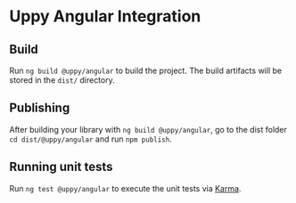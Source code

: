 # Uppy Angular Integration

## Build

Run `ng build @uppy/angular` to build the project. The build artifacts will be stored in the `dist/` directory.

## Publishing

After building your library with `ng build @uppy/angular`, go to the dist folder `cd dist/@uppy/angular` and run `npm publish`.

## Running unit tests

Run `ng test @uppy/angular` to execute the unit tests via [Karma](https://karma-runner.github.io).
